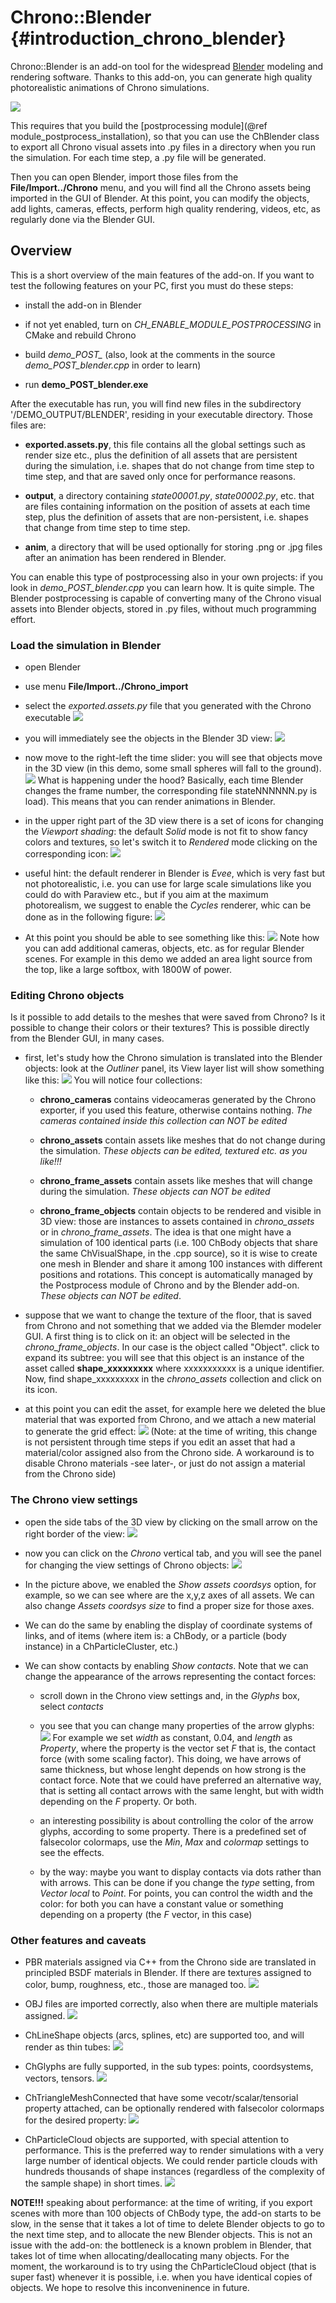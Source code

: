 Chrono::Blender {#introduction_chrono_blender}
==========================

Chrono::Blender is an add-on tool for the widespread 
[Blender](http://www.blender.org) modeling and rendering software.
Thanks to this add-on, you can generate high quality photorealistic
animations of Chrono simulations.

![](http://projectchrono.org/assets/manual/blender_addin.jpg)

This requires that you build the [postprocessing module](@ref module_postprocess_installation), 
so that you can use the ChBlender class to export all Chrono visual assets into .py files in a 
directory when you run the simulation. For each time step, a .py file will be generated. 

Then you can open Blender, import those files from the **File/Import../Chrono** menu, and you
will find all the Chrono assets being imported in the GUI of Blender. At this point, you can 
modify the objects, add lights, cameras, effects, perform high quality rendering, videos, etc,
as regularly done via the Blender GUI.


## Overview

This is a short overview of the main features of the add-on. 
If you want to test the following features on your PC, first you must do these steps:

- install the add-on in Blender

- if not yet enabled, turn on *CH_ENABLE_MODULE_POSTPROCESSING* in CMake and rebuild Chrono

- build *demo_POST_* (also, look at the comments in the source *demo_POST_blender.cpp* in order to learn)

- run **demo_POST_blender.exe** 

After the executable has run, you will find new files in the subdirectory '/DEMO_OUTPUT/BLENDER', residing in your executable directory.
Those files are:

- **exported.assets.py**, this file contains all the global settings such as render size etc., plus the definition of all assets that are persistent
  during the simulation, i.e. shapes that do not change from time step to time step, and that are saved only once for performance reasons.
  
- **output**, a directory containing *state00001.py*, *state00002.py*, etc. that are files containing information on the position of assets at each 
  time step, plus the definition of assets that are non-persistent,  i.e. shapes that change from time step to time step.
  
- **anim**, a directory that will be used optionally for storing .png or .jpg files after an animation has been rendered in Blender.


You can enable this type of postprocessing also in your own projects: if you look in *demo_POST_blender.cpp* you can learn how. It is quite simple. The Blender postprocessing is capable of converting many of the Chrono visual assets into Blender objects, stored in .py files, without much programming effort. 


### Load the simulation in Blender

- open Blender

- use menu **File/Import../Chrono_import**

- select the *exported.assets.py* file that you generated with the Chrono executable
  ![](http://projectchrono.org/assets/manual/blender_addin_tutorial_10.jpg)
  
- you will immediately see the objects in the Blender 3D view:
  ![](http://projectchrono.org/assets/manual/blender_addin_tutorial_20.jpg)

- now move to the right-left the time slider: you will see that objects move in the 3D view (in this demo, some small spheres will fall to the ground).
  ![](http://projectchrono.org/assets/manual/blender_addin_tutorial_30.jpg)
  What is happening under the hood? Basically, each time Blender changes the frame number, the corresponding file stateNNNNNN.py is load).
  This means that you can render animations in Blender.
  
- in the upper right part of the 3D view there is a set of icons for changing the *Viewport shading*: the default *Solid* mode is not fit to show fancy
  colors and textures, so let's switch it to *Rendered* mode clicking on the corresponding icon:
  ![](http://projectchrono.org/assets/manual/blender_addin_tutorial_40.jpg)
  
- useful hint: the default renderer in Blender is *Evee*, which is very fast but not photorealistic, i.e. you can use for large scale simulations like you
  could do with Paraview etc., but if you aim at the maximum photorealism, we suggest to enable the *Cycles* renderer, whic can be done as in the following
  figure:
  ![](http://projectchrono.org/assets/manual/blender_addin_tutorial_50.jpg)

- At this point you should be able to see something like this:
  ![](http://projectchrono.org/assets/manual/blender_addin_tutorial_60.jpg)
  Note how you can add additional cameras, objects, etc. as for regular Blender scenes. For example in this demo we added an area light source from the top,
  like a large softbox, with 1800W of power. 
  

### Editing Chrono objects

Is it possible to add details to the meshes that were saved from Chrono? Is it possible to change their colors or their textures? This is possible directly from 
the Blender GUI, in many cases. 

- first, let's study how the Chrono simulation is translated into the Blender objects: look at the *Outliner* panel, 
  its View layer list will show something like this: 
  ![](http://projectchrono.org/assets/manual/blender_addin_tutorial_70.jpg)
  You will notice four collections: 
  
  - **chrono_cameras** contains videocameras generated by the Chrono exporter, if you used this feature, otherwise contains nothing. 
    *The cameras contained inside this collection can NOT be edited*
	
  - **chrono_assets** contain assets like meshes that do not change during the simulation. *These objects can be edited, textured etc. as you like!!!*
  
  - **chrono_frame_assets** contain assets like meshes that will change during the simulation. *These objects can NOT be edited*
	
  - **chrono_frame_objects** contain objects to be rendered and visible in 3D view: those are instances to assets 
    contained in *chrono_assets* or in *chrono_frame_assets*. The idea is that one might have a simulation of 100 identical parts (i.e. 100 ChBody objects
	that share the same ChVisualShape, in the .cpp source), so it is wise to create one mesh in Blender and share it among 100 instances with different positions
	and rotations. This concept is automatically managed by the Postprocess module of Chrono and by the Blender add-on.
	*These objects can NOT be edited*.

- suppose that we want to change the texture of the floor, that is saved from Chrono and not something that we added via the Blemder modeler GUI. A first thing
  is to click on it: an object will be selected in the *chrono_frame_objects*. In our case is the object called "Object". click to expand its subtree: you will see 
  that this object is an instance of the asset called **shape_xxxxxxxxx** where xxxxxxxxxxx is a unique identifier. Now, find shape_xxxxxxxxx in the *chrono_assets* collection and click on its icon. 
  
- at this point you can edit the asset, for example here we deleted the blue material that was exported from Chrono, and we attach a new material to generate
  the grid effect:
  ![](http://projectchrono.org/assets/manual/blender_addin_tutorial_80.jpg)
  (Note:  at the time of writing, this change is not persistent through time steps if you edit an asset that had a material/color assigned also 
  from the Chrono side. A workaround is to disable Chrono materials -see later-, or just do not assign a material from the Chrono side)
  

### The Chrono view settings

- open the side tabs of the 3D view by clicking on the small arrow on the right border of the view:
  ![](http://projectchrono.org/assets/manual/blender_addin_tutorial_90.jpg)
  
- now you can click on the *Chrono* vertical tab, and you will see the panel for changing the view settings of Chrono objects:
  ![](http://projectchrono.org/assets/manual/blender_addin_tutorial_100.jpg)
  
- In the picture above, we enabled the *Show assets coordsys* option, for example, so we can see where are the x,y,z axes of all assets.
  We can also change *Assets coordsys size* to find a proper size for those axes.
  
- We can do the same by enabling the display of coordinate systems of links, and of items (where item is: a ChBody, 
  or a particle (body instance) in a ChParticleCluster, etc.)
  
- We can show contacts by enabling *Show contacts*. Note that we can change the appearance of the arrows representing the contact forces: 
  
  - scroll down in the Chrono view settings and, in the *Glyphs* box, select *contacts*
  
  - you see that you can change many properties of the arrow glyphs: 
    ![](http://projectchrono.org/assets/manual/blender_addin_tutorial_110.jpg)
	For example we set *width* as constant, 0.04, and *length* as *Property*, where the property is the vector set *F* that is, the contact force (with 
	some scaling factor). This doing, we have arrows of same thickness, but whose lenght depends on how strong is the contact force. 
	Note that we could have preferred an alternative way, that is setting all contact arrows with the same lenght, but with width depending on the *F* property. Or both. 
	
  - an interesting possibility is about controlling the color of the arrow glyphs, according to some property. There is a predefined set of falsecolor colormaps,
    use the *Min*, *Max* and *colormap* settings to see the effects. 
	
  - by the way: maybe you want to display contacts via dots rather than with arrows. This can be done if you change the *type* setting, from *Vector local* to *Point*.
    For points, you can control the width and the color: for both you can have a constant value or something depending on a property (the *F* vector, in this case)
	

### Other features and caveats

- PBR materials assigned via C++ from the Chrono side are translated in principled BSDF  materials in Blender. 
  If there are textures assigned to color, bump, roughness, etc., those are managed too.
  ![](http://projectchrono.org/assets/manual/blender_addin_tutorial_120.jpg)
  
- OBJ files are imported correctly, also when there are multiple materials assigned.
  ![](http://projectchrono.org/assets/manual/blender_addin_tutorial_130.jpg)
  
- ChLineShape objects (arcs, splines, etc) are supported too, and will render as thin tubes:
  ![](http://projectchrono.org/assets/manual/blender_addin_tutorial_140.jpg)
  
- ChGlyphs are fully supported, in the sub types: points, coordsystems, vectors, tensors.
  ![](http://projectchrono.org/assets/manual/blender_addin_tutorial_150.jpg)
  
- ChTriangleMeshConnected that have some vecotr/scalar/tensorial property attached, can be optionally rendered
  with falsecolor colormaps for the desired property:
  ![](http://projectchrono.org/assets/manual/blender_addin_tutorial_160.jpg)

- ChParticleCloud objects are supported, with special attention to performance. This is the preferred way to render simulations 
  with a very large number of identical objects. We could render particle clouds with hundreds thousands of shape instances (regardless of 
  the complexity of the sample shape) in short times.
  ![](http://projectchrono.org/assets/manual/blender_addin_tutorial_170.jpg)

**NOTE!!!** speaking about performance: at the time of writing, if you export scenes with more than 100 objects of ChBody type, the add-on
starts to be slow, in the sense that it takes a lot of time to delete Blender objects to go to the next time step, and to allocate the new Blender objects.
This is not an issue with the add-on: the bottleneck is a known problem in Blender, that takes lot of time when allocating/deallocating many objects.
For the moment, the workaround is to try using the ChParticleCloud object (that is super fast) whenever it is possible, i.e. when you have identical copies 
of objects. We hope to resolve this inconveninence in future.

